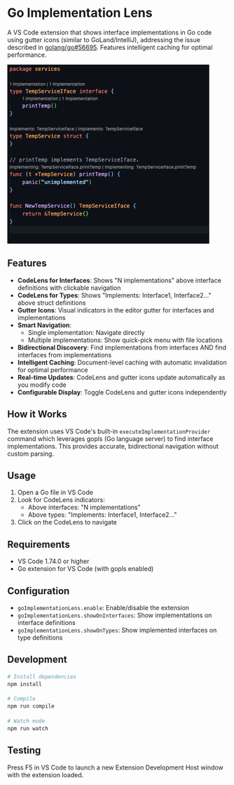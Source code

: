 # Go Implementation Lens

A VS Code extension that shows interface implementations in Go code using gutter icons (similar to GoLand/IntelliJ), addressing the issue described in [golang/go#56695](https://github.com/golang/go/issues/56695). Features intelligent caching for optimal performance.

![Go Implementation Lens Example](example.png)

## Features

- **CodeLens for Interfaces**: Shows "N implementations" above interface definitions with clickable navigation
- **CodeLens for Types**: Shows "Implements: Interface1, Interface2..." above struct definitions
- **Gutter Icons**: Visual indicators in the editor gutter for interfaces and implementations
- **Smart Navigation**: 
  - Single implementation: Navigate directly
  - Multiple implementations: Show quick-pick menu with file locations
- **Bidirectional Discovery**: Find implementations from interfaces AND find interfaces from implementations
- **Intelligent Caching**: Document-level caching with automatic invalidation for optimal performance
- **Real-time Updates**: CodeLens and gutter icons update automatically as you modify code
- **Configurable Display**: Toggle CodeLens and gutter icons independently

## How it Works

The extension uses VS Code's built-in `executeImplementationProvider` command which leverages gopls (Go language server) to find interface implementations. This provides accurate, bidirectional navigation without custom parsing.

## Usage

1. Open a Go file in VS Code
2. Look for CodeLens indicators:
   - Above interfaces: "N implementations" 
   - Above types: "Implements: Interface1, Interface2..."
3. Click on the CodeLens to navigate

## Requirements

- VS Code 1.74.0 or higher
- Go extension for VS Code (with gopls enabled)

## Configuration

- `goImplementationLens.enable`: Enable/disable the extension
- `goImplementationLens.showOnInterfaces`: Show implementations on interface definitions
- `goImplementationLens.showOnTypes`: Show implemented interfaces on type definitions

## Development

```bash
# Install dependencies
npm install

# Compile
npm run compile

# Watch mode
npm run watch
```

## Testing

Press F5 in VS Code to launch a new Extension Development Host window with the extension loaded.